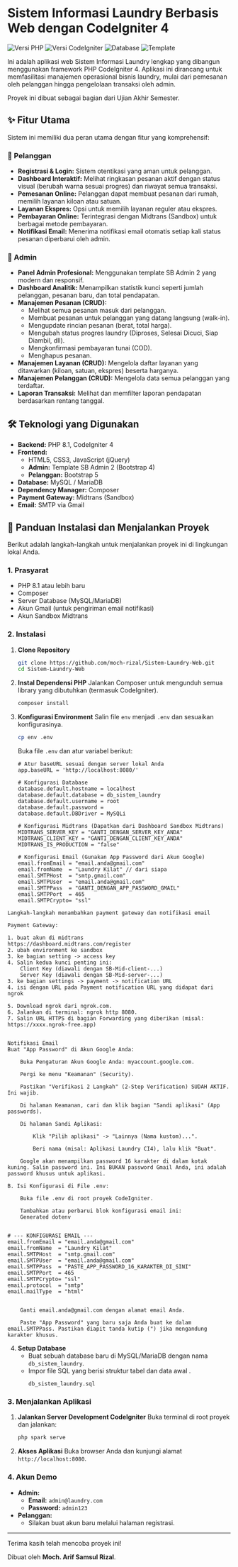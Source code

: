 # Sistem Informasi Laundry Berbasis Web dengan CodeIgniter 4

![Versi PHP](https://img.shields.io/badge/PHP-8.1%2B-blue.svg)
![Versi CodeIgniter](https://img.shields.io/badge/CodeIgniter-4.5.1-orange.svg)
![Database](https://img.shields.io/badge/Database-MySQL-lightgrey.svg)
![Template](https://img.shields.io/badge/UI-Bootstrap%205-purple.svg)

Ini adalah aplikasi web Sistem Informasi Laundry lengkap yang dibangun menggunakan framework PHP CodeIgniter 4. Aplikasi ini dirancang untuk memfasilitasi manajemen operasional bisnis laundry, mulai dari pemesanan oleh pelanggan hingga pengelolaan transaksi oleh admin.

Proyek ini dibuat sebagai bagian dari Ujian Akhir Semester.

## ✨ Fitur Utama

Sistem ini memiliki dua peran utama dengan fitur yang komprehensif:

### 👤 Pelanggan
- **Registrasi & Login:** Sistem otentikasi yang aman untuk pelanggan.
- **Dashboard Interaktif:** Melihat ringkasan pesanan aktif dengan status visual (berubah warna sesuai progres) dan riwayat semua transaksi.
- **Pemesanan Online:** Pelanggan dapat membuat pesanan dari rumah, memilih layanan kiloan atau satuan.
- **Layanan Ekspres:** Opsi untuk memilih layanan reguler atau ekspres.
- **Pembayaran Online:** Terintegrasi dengan Midtrans (Sandbox) untuk berbagai metode pembayaran.
- **Notifikasi Email:** Menerima notifikasi email otomatis setiap kali status pesanan diperbarui oleh admin.

### 💼 Admin
- **Panel Admin Profesional:** Menggunakan template SB Admin 2 yang modern dan responsif.
- **Dashboard Analitik:** Menampilkan statistik kunci seperti jumlah pelanggan, pesanan baru, dan total pendapatan.
- **Manajemen Pesanan (CRUD):**
  - Melihat semua pesanan masuk dari pelanggan.
  - Membuat pesanan untuk pelanggan yang datang langsung (walk-in).
  - Mengupdate rincian pesanan (berat, total harga).
  - Mengubah status progres laundry (Diproses, Selesai Dicuci, Siap Diambil, dll).
  - Mengkonfirmasi pembayaran tunai (COD).
  - Menghapus pesanan.
- **Manajemen Layanan (CRUD):** Mengelola daftar layanan yang ditawarkan (kiloan, satuan, ekspres) beserta harganya.
- **Manajemen Pelanggan (CRUD):** Mengelola data semua pelanggan yang terdaftar.
- **Laporan Transaksi:** Melihat dan memfilter laporan pendapatan berdasarkan rentang tanggal.

## 🛠️ Teknologi yang Digunakan
- **Backend:** PHP 8.1, CodeIgniter 4
- **Frontend:**
  - HTML5, CSS3, JavaScript (jQuery)
  - **Admin:** Template SB Admin 2 (Bootstrap 4)
  - **Pelanggan:** Bootstrap 5
- **Database:** MySQL / MariaDB
- **Dependency Manager:** Composer
- **Payment Gateway:** Midtrans (Sandbox)
- **Email:** SMTP via Gmail

## 🚀 Panduan Instalasi dan Menjalankan Proyek

Berikut adalah langkah-langkah untuk menjalankan proyek ini di lingkungan lokal Anda.

### 1. Prasyarat
- PHP 8.1 atau lebih baru
- Composer
- Server Database (MySQL/MariaDB)
- Akun Gmail (untuk pengiriman email notifikasi)
- Akun Sandbox Midtrans

### 2. Instalasi
1.  **Clone Repository**
    ```bash
    git clone https://github.com/moch-rizal/Sistem-Laundry-Web.git
    cd Sistem-Laundry-Web
    ```

2.  **Instal Dependensi PHP**
    Jalankan Composer untuk mengunduh semua library yang dibutuhkan (termasuk CodeIgniter).
    ```bash
    composer install
    ```

3.  **Konfigurasi Environment**
    Salin file `env` menjadi `.env` dan sesuaikan konfigurasinya.
    ```bash
    cp env .env
    ```
    Buka file `.env` dan atur variabel berikut:
    ```dotenv
    # Atur baseURL sesuai dengan server lokal Anda
    app.baseURL = 'http://localhost:8080/'

    # Konfigurasi Database
    database.default.hostname = localhost
    database.default.database = db_sistem_laundry
    database.default.username = root
    database.default.password =
    database.default.DBDriver = MySQLi

    # Konfigurasi Midtrans (Dapatkan dari Dashboard Sandbox Midtrans)
    MIDTRANS_SERVER_KEY = "GANTI_DENGAN_SERVER_KEY_ANDA"
    MIDTRANS_CLIENT_KEY = "GANTI_DENGAN_CLIENT_KEY_ANDA"
    MIDTRANS_IS_PRODUCTION = "false"

    # Konfigurasi Email (Gunakan App Password dari Akun Google)
    email.fromEmail = "email.anda@gmail.com"
    email.fromName  = "Laundry Kilat" // dari siapa
    email.SMTPHost  = "smtp.gmail.com"
    email.SMTPUser  = "email.anda@gmail.com"
    email.SMTPPass  = "GANTI_DENGAN_APP_PASSWORD_GMAIL"
    email.SMTPPort  = 465
    email.SMTPCrypto= "ssl"
    
```
Langkah-langkah menambahkan payment gateway dan notifikasi email

Payment Gateway:

1. buat akun di midtrans
https://dashboard.midtrans.com/register
2. ubah environment ke sandbox
3. ke bagian setting -> access key 
4. Salin kedua kunci penting ini:
    Client Key (diawali dengan SB-Mid-client-...)
    Server Key (diawali dengan SB-Mid-server-...)
3. ke bagian settings -> payment -> notification URL
4. isi dengan URL pada Payment notification URL yang didapat dari ngrok

5. Download ngrok dari ngrok.com.
6. Jalankan di terminal: ngrok http 8080.
7. Salin URL HTTPS di bagian Forwarding yang diberikan (misal: https://xxxx.ngrok-free.app)


Notifikasi Email
Buat "App Password" di Akun Google Anda:

    Buka Pengaturan Akun Google Anda: myaccount.google.com.

    Pergi ke menu "Keamanan" (Security).

    Pastikan "Verifikasi 2 Langkah" (2-Step Verification) SUDAH AKTIF. Ini wajib.

    Di halaman Keamanan, cari dan klik bagian "Sandi aplikasi" (App passwords).

    Di halaman Sandi Aplikasi:

        Klik "Pilih aplikasi" -> "Lainnya (Nama kustom)...".

        Beri nama (misal: Aplikasi Laundry CI4), lalu klik "Buat".

    Google akan menampilkan password 16 karakter di dalam kotak kuning. Salin password ini. Ini BUKAN password Gmail Anda, ini adalah password khusus untuk aplikasi.

B. Isi Konfigurasi di File .env:

    Buka file .env di root proyek CodeIgniter.

    Tambahkan atau perbarui blok konfigurasi email ini:
    Generated dotenv

      
# --- KONFIGURASI EMAIL ---
email.fromEmail = "email.anda@gmail.com"
email.fromName  = "Laundry Kilat"
email.SMTPHost  = "smtp.gmail.com"
email.SMTPUser  = "email.anda@gmail.com"
email.SMTPPass  = "PASTE_APP_PASSWORD_16_KARAKTER_DI_SINI"
email.SMTPPort  = 465
email.SMTPCrypto= "ssl"
email.protocol  = "smtp"
email.mailType  = "html"


    Ganti email.anda@gmail.com dengan alamat email Anda.

    Paste "App Password" yang baru saja Anda buat ke dalam email.SMTPPass. Pastikan diapit tanda kutip (") jika mengandung karakter khusus.
```


4.  **Setup Database**
    - Buat sebuah database baru di MySQL/MariaDB dengan nama `db_sistem_laundry`.
    - Impor file SQL yang berisi struktur tabel dan data awal .
      ```
      db_sistem_laundry.sql

### 3. Menjalankan Aplikasi
1.  **Jalankan Server Development CodeIgniter**
    Buka terminal di root proyek dan jalankan:
    ```bash
    php spark serve
    ```

2.  **Akses Aplikasi**
    Buka browser Anda dan kunjungi alamat `http://localhost:8080`.

### 4. Akun Demo
- **Admin:**
  - **Email:** `admin@laundry.com`
  - **Password:** `admin123`
- **Pelanggan:**
  - Silakan buat akun baru melalui halaman registrasi.

---

Terima kasih telah mencoba proyek ini!

Dibuat oleh **Moch. Arif Samsul Rizal**.







